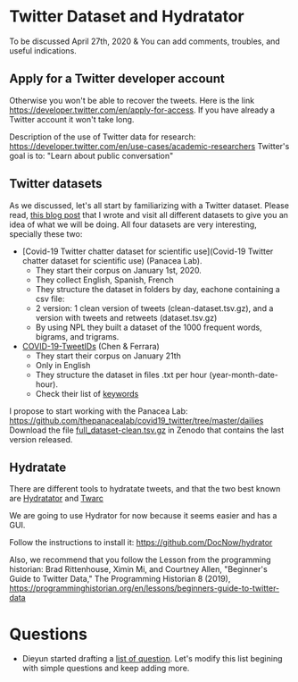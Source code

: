 # Twitter Dataset and Hydratator

To be discussed April 27th, 2020 & You can add comments, troubles, and useful indications.

## Apply for a Twitter developer account

Otherwise you won't be able to recover the tweets. Here is the link <https://developer.twitter.com/en/apply-for-access>. If you have already a Twitter account it won't take long.

Description of the use of Twitter data for research: <https://developer.twitter.com/en/use-cases/academic-researchers>
Twitter's goal is to: "Learn about public conversation"

## Twitter datasets 

As we discussed, let's all start by familiarizing with a Twitter dataset. Please read, [this blog post](https://covid.dh.miami.edu/2020/04/23/mining-twitter-and-covid-19-datasets/) that I wrote and visit all different datasets to give you an idea of what we will be doing. All four datasets are very interesting, specially these two: 

* [Covid-19 Twitter chatter dataset for scientific use](Covid-19 Twitter chatter dataset for scientific use) (Panacea Lab).
   * They start their corpus on January 1st, 2020. 
   * They collect English, Spanish, French
   * They structure the dataset in folders by day, eachone containing a csv file: 
    - 2 version: 1 clean version of tweets (clean-dataset.tsv.gz), and a version with tweets and retweets (dataset.tsv.gz)
    - By using NPL they built a dataset of the 1000 frequent words, bigrams, and trigrams.
* [COVID-19-TweetIDs](https://github.com/echen102/COVID-19-TweetIDs) (Chen & Ferrara)
  * They start their corpus on January 21th
  * Only in English
  * They structure the dataset in files .txt per hour (year-month-date-hour). 
  * Check their list of [keywords](https://github.com/echen102/COVID-19-TweetIDs/blob/master/keywords.txt)

I propose to start working with the Panacea Lab: <https://github.com/thepanacealab/covid19_twitter/tree/master/dailies> Download the file [full_dataset-clean.tsv.gz](https://zenodo.org/record/3757272/files/full_dataset-clean.tsv.gz?download=1) in Zenodo that contains the last version released.

## Hydratate 

There are different tools to hydratate tweets, and that the two best known are [Hydratator](https://github.com/DocNow/hydrator) and [Twarc](https://github.com/DocNow/twarc)

We are going to use Hydrator for now because it seems easier and has a GUI. 

Follow the instructions to install it: https://github.com/DocNow/hydrator 

Also, we recommend that you follow the Lesson from the programming historian: Brad Rittenhouse, Ximin Mi, and Courtney Allen, "Beginner's Guide to Twitter Data," The Programming Historian 8 (2019), <https://programminghistorian.org/en/lessons/beginners-guide-to-twitter-data> 

# Questions
- Dieyun started drafting a [list of question](https://github.com/dh-miami/narratives_covid19/blob/master/twitter-corpus/questions.md). Let's modify this list begining with simple questions and keep adding more. 



